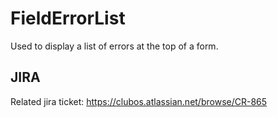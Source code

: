 # FieldErrorList
Used to display a list of errors at the top of a form.

## JIRA
Related jira ticket: https://clubos.atlassian.net/browse/CR-865
